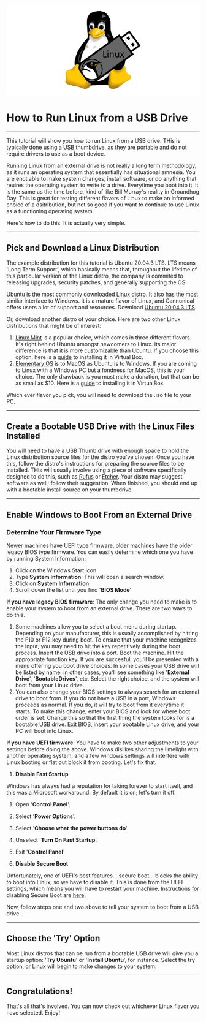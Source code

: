![USB Linux](/Assets/Images/USBLinux.png)
# How to Run Linux from a USB Drive
___
This tutorial will show you how to run Linux from a USB drive. THis is typically done using a USB thumbdrive, as they are portable and do not require drivers to use as a boot device.

Running Linux from an external drive is not really a long term methodology, as it runs an operating system that essentially has situational amnesia. You are enot able to make system changes, install software, or do anything that reuires the operating system to write to a drive. Everytime you boot into it, it is the same as the time before, kind of like Bill Murray's reality in Groundhog Day. This is great for testing different flavors of Linux to make an informed choice of a dsitribution, but not so good if you want to continue to use Linux as a functioning operating system.

Here's how to do this. It is actually very simple.

___

## Pick and Download a Linux Distribution

The example distribution for this tutorial is Ubuntu 20.04.3 LTS. LTS means 'Long Term Support', which basically means that, throughout the lifetime of this particular version of the Linux distro, the company is commited to releasing upgrades, security patches, and generally supporting the OS.

Ubuntu is the most commonly downloaded Linux distro. It also has the most similar interface to Windows. It is a mature flavor of Linux, and Cannonical offers users a lot of support and resources. Download [Ubuntu 20.04.3 LTS](https://ubuntu.com/download/desktop/thank-you?version=22.04.1&architecture=amd64).

Or, download another distro of your choice. Here are two other Linux distributions that might be of interest:
 
1. [Linux Mint](https://linuxmint.com/download.php) is a popular choice, which comes in three different flavors. It's right behind Ubuntu amongst newcomers to Linux. Its major difference is that it is more customizable than Ubuntu. If you choose this option, here is a [guide](https://www.linuxfordevices.com/tutorials/linux/install-linux-mint-on-virtualbox) to installing it in Virtual Box.
2. [Elementary OS](https://elementary.io/) is to MacOS as Ubuntu is to Windows. If you are coming to Linux with a WIndows PC but a fondness for MacOS, this is your choice. The only drawback is you must make a donation, but that can be as small as $10. Here is a [guide](https://linuxhint.com/install_elementary_os_virtualbox/) to installing it in VirtualBox.

Which ever flavor you pick, you will need to download the .iso file to your PC.

___

## Create a Bootable USB Drive with the Linux Files Installed

You will need to have a USB Thumb drive with enough space to hold the Linux distribution source files for the distro you've chosen. Once you have this, follow the distro's instructions for preparing the source files to be installed. THis will usually involve using a piece of software specifically designed to do this, such as [Rufus](https://rufus.ie/en/) or [Etcher](https://etcher.download/). Your distro may suggest software as well; follow their suggestion. When finished, you should end up with a bootable install source on your thumbdrive.

___

## Enable Windows to Boot From an External Drive

### **Determine Your Firmware Type**

Newer machines have UEFI type firmware, older machines have the older legacy BIOS type firmware. You can easily determine which one you have by running System Information:  
1. Click on the Windows Start icon.
2. Type **System Information**. This will open a search window.
3. Click on **System Information**
4. Scroll down the list until you find '**BIOS Mode**'

**If you have legacy BIOS firmware**: The only change you need to make is to enable your system to boot from an external drive. There are two ways to do this.
1. Some machines allow you to select a boot menu during startup. Depending on your manufacturer, this is usually accomplished by hitting the F10 or F12 key during boot. To ensure that your machine recognizes the input, you may need to hit the key repetitively during the boot process.  Insert the USB drive into a port. Boot the machine. Hit the appropriate function key. If you are succesful, you'll be presented with a menu offering you boot drive choices. In some cases your USB drive will be listed by name; in other cases, you'll see something like '**External Drive**', '**BootableDrives**', etc. Select the right choice, and the system will boot from your Linux drive. 
2. You can also change your BIOS settings to always search for an external drive to boot from. If you do not have a USB in a port, Windows proceeds as normal. If you do, it will try to boot from it everytime it starts. To make this change, enter your BIOS and look for where boot order is set. Change this so that the first thing the system looks for is a bootable USB drive. Exit BIOS, insert your bootable Linux drive, and your PC will boot into Linux. 

**If you have UEFI firmware**: You have to make two other adjustments to your settings before doing the above. Windows dislikes sharing the limelight with another operating system, and a few windows settings will interfere with Linux booting or flat out block it from booting. Let's fix that.

1. **Disable Fast Startup**

Windows has always had a reputation for taking forever to start itself, and this was a Microsoft workaround. By default it is on; let's turn it off.

1. Open '**Control Panel**'.
2. Select '**Power Options**'.
3. Select '**Choose what the power buttons do**'.
4. Unselect '**Turn On Fast Startup**'.
5. Exit '**Control Panel**'

2. **Disable Secure Boot**

Unfortunately, one of UEFI's best features... secure boot... blocks the ability to boot into Linux, so we have to disable it. This is done from the UEFI settings, which means you will have to restart your machine. Instructions for disabling Secure Boot are [here](https://learn.microsoft.com/en-us/windows-hardware/manufacture/desktop/disabling-secure-boot?view=windows-11). 

Now, follow steps one and two above to tell your system to boot from a USB drive.

___

## Choose the 'Try' Option

Most Linux distros that can be run from a bootable USB drive will give you a startup option: '**Try Ubuntu**' or '**Install Ubuntu**', for instance. Select the try option, or Linux will begin to make changes to your system.

___

## Congratulations!

That's all that's involved. You can now check out whichever Linux flavor you have selected. Enjoy!
